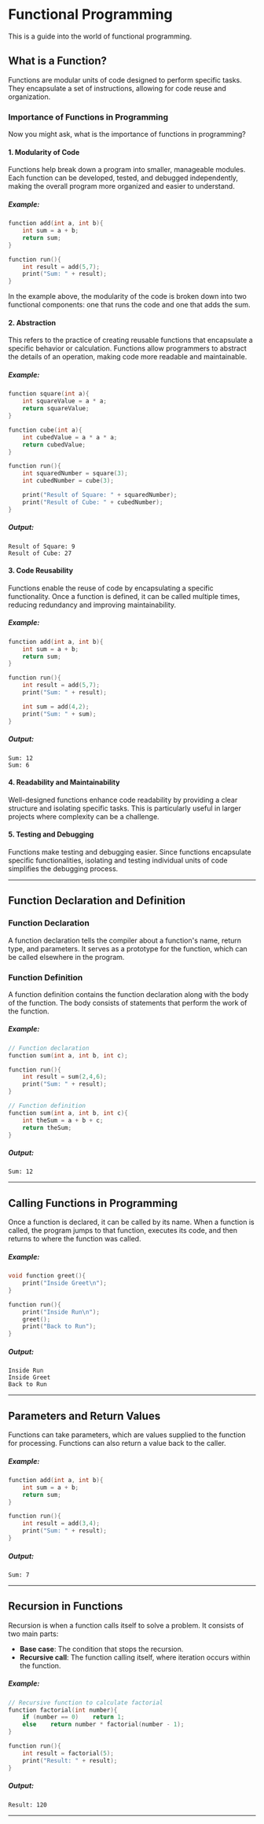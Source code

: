 # Functional Programming

This is a guide into the world of functional programming.

## What is a Function?
Functions are modular units of code designed to perform specific tasks. They encapsulate a set of instructions, allowing for code reuse and organization.

### Importance of Functions in Programming
Now you might ask, what is the importance of functions in programming?

#### 1. Modularity of Code
Functions help break down a program into smaller, manageable modules. Each function can be developed, tested, and debugged independently, making the overall program more organized and easier to understand.

##### Example:
```cpp
function add(int a, int b){
    int sum = a + b;
    return sum;
}

function run(){
    int result = add(5,7);
    print("Sum: " + result);
}
```
In the example above, the modularity of the code is broken down into two functional components: one that runs the code and one that adds the sum.

#### 2. Abstraction
This refers to the practice of creating reusable functions that encapsulate a specific behavior or calculation. Functions allow programmers to abstract the details of an operation, making code more readable and maintainable.

##### Example:
```cpp
function square(int a){
    int squareValue = a * a;
    return squareValue;
}

function cube(int a){
    int cubedValue = a * a * a;
    return cubedValue;
}

function run(){
    int squaredNumber = square(3);
    int cubedNumber = cube(3);

    print("Result of Square: " + squaredNumber);
    print("Result of Cube: " + cubedNumber);
}
```
##### Output:
```
Result of Square: 9
Result of Cube: 27
```

#### 3. Code Reusability
Functions enable the reuse of code by encapsulating a specific functionality. Once a function is defined, it can be called multiple times, reducing redundancy and improving maintainability.

##### Example:
```cpp
function add(int a, int b){
    int sum = a + b;
    return sum;
}

function run(){
    int result = add(5,7);
    print("Sum: " + result);

    int sum = add(4,2);
    print("Sum: " + sum);
}
```
##### Output:
```
Sum: 12
Sum: 6
```

#### 4. Readability and Maintainability
Well-designed functions enhance code readability by providing a clear structure and isolating specific tasks. This is particularly useful in larger projects where complexity can be a challenge.

#### 5. Testing and Debugging
Functions make testing and debugging easier. Since functions encapsulate specific functionalities, isolating and testing individual units of code simplifies the debugging process.

---

## Function Declaration and Definition

### Function Declaration
A function declaration tells the compiler about a function's name, return type, and parameters. It serves as a prototype for the function, which can be called elsewhere in the program.

### Function Definition
A function definition contains the function declaration along with the body of the function. The body consists of statements that perform the work of the function.

##### Example:
```cpp
// Function declaration
function sum(int a, int b, int c);

function run(){
    int result = sum(2,4,6);
    print("Sum: " + result);
}

// Function definition
function sum(int a, int b, int c){
    int theSum = a + b + c;
    return theSum;
}
```
##### Output:
```
Sum: 12
```

---

## Calling Functions in Programming
Once a function is declared, it can be called by its name. When a function is called, the program jumps to that function, executes its code, and then returns to where the function was called.

##### Example:
```cpp
void function greet(){
    print("Inside Greet\n");
}

function run(){
    print("Inside Run\n");
    greet();
    print("Back to Run");    
}
```
##### Output:
```
Inside Run
Inside Greet
Back to Run
```

---

## Parameters and Return Values
Functions can take parameters, which are values supplied to the function for processing. Functions can also return a value back to the caller.

##### Example:
```cpp
function add(int a, int b){
    int sum = a + b;
    return sum;
}

function run(){
    int result = add(3,4);
    print("Sum: " + result);
}
```
##### Output:
```
Sum: 7
```

---

## Recursion in Functions
Recursion is when a function calls itself to solve a problem. It consists of two main parts:
- **Base case**: The condition that stops the recursion.
- **Recursive call**: The function calling itself, where iteration occurs within the function.

##### Example:
```cpp
// Recursive function to calculate factorial
function factorial(int number){
    if (number == 0)    return 1;
    else    return number * factorial(number - 1);
}

function run(){
    int result = factorial(5);
    print("Result: " + result);
}
```
##### Output:
```
Result: 120
```
---